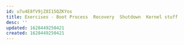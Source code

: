 ```yaml
---
id: u7u4E8fV9jZ8I15QZKYos
title: Exercises - Boot Process  Recovery  Shutdown  Kernel stuff
desc: ''
updated: 1628449250421
created: 1628449250421
---
```


